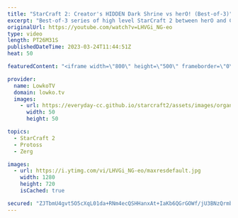 ```yaml
---
title: "StarCraft 2: Creator's HIDDEN Dark Shrine vs herO! (Best-of-3)"
excerpt: "Best-of-3 series of high level StarCraft 2 between herO and Creator. This Protoss vs Protoss was played as part of the Korean StarCraft League (the KSL). https://patreon.com/koreanstarcraftleague/  Support my work: https://patreon.com/lowkotv Lowko Merch: https://lowko.shop  My YouTube channels: @LowkoTV"
originalUrl: https://youtube.com/watch?v=LHVGi_NG-eo
type: video
length: PT26M31S
publishedDateTime: 2023-03-24T11:44:51Z
heat: 50

featuredContent: "<iframe width=\"800\" height=\"500\" frameborder=\"0\" src=\"https://www.youtube.com/embed/LHVGi_NG-eo\" allow=\"accelerometer; autoplay; encrypted-media; gyroscope; picture-in-picture\" allowfullscreen></iframe>"

provider:
  name: LowkoTV
  domain: lowko.tv
  images:
    - url: https://everyday-cc.github.io/starcraft2/assets/images/organizations/lowko.tv-50x50.jpg
      width: 50
      height: 50

topics:
  - StarCraft 2
  - Protoss
  - Zerg

images:
  - url: https://i.ytimg.com/vi/LHVGi_NG-eo/maxresdefault.jpg
    width: 1280
    height: 720
    isCached: true

secured: "ZJTbmU4gvt5O5cXqL01da+RNm4ecQSHHanxAt+IaKb6QGrGOWf/jU3BNzQrmb8EyGCn4KHHDIQo1xkBEeFb0UC1OZTs+dVhoGnmIvdbqMCfQwECGUxSfJtITRPLZ/Q+DTvQZjcaA0RrKWTgDLaPdu0LkipevvG/5mTYCElhHreoRUZoywVCrH68gkI6KeHEL3bquy+vEAJWHqiOPawioj9FRx8rcm0ouINNeXk2pKRIdvodssiEQ0y0xYRnx4F4uac2DL5ddUAIfvqp5VNJX0LBSAeMS7HSl/5ea1UiuiljQpTCHfuMu66CUaDv1rKEsnoh5gbgnQxQ4/vjKGHGidqU79jX4q6nHUG9liijA00DP0rWjNh7s/Olqi9x3KMTUQmbxfekamysaDKx4NTd1598PsmgxLCELidBB+vE+C6c=;yj0ZHW6g75kw6boY0mvYGw=="
---
```


